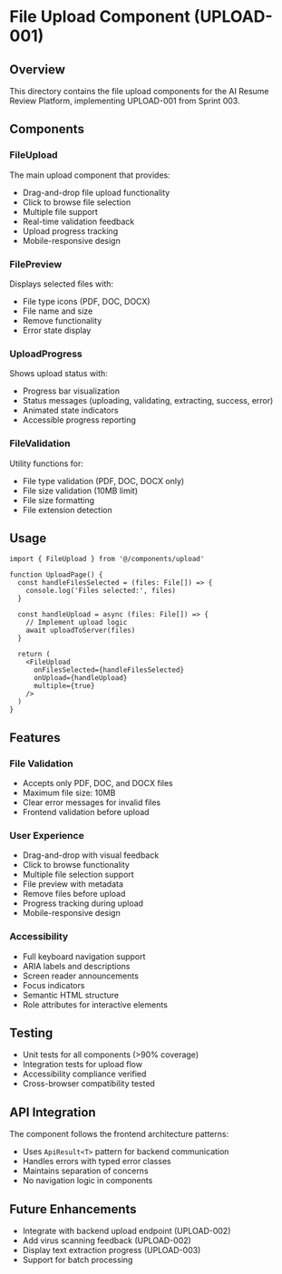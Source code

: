 # File Upload Component (UPLOAD-001)

## Overview
This directory contains the file upload components for the AI Resume Review Platform, implementing UPLOAD-001 from Sprint 003.

## Components

### FileUpload
The main upload component that provides:
- Drag-and-drop file upload functionality
- Click to browse file selection
- Multiple file support
- Real-time validation feedback
- Upload progress tracking
- Mobile-responsive design

### FilePreview
Displays selected files with:
- File type icons (PDF, DOC, DOCX)
- File name and size
- Remove functionality
- Error state display

### UploadProgress
Shows upload status with:
- Progress bar visualization
- Status messages (uploading, validating, extracting, success, error)
- Animated state indicators
- Accessible progress reporting

### FileValidation
Utility functions for:
- File type validation (PDF, DOC, DOCX only)
- File size validation (10MB limit)
- File size formatting
- File extension detection

## Usage

```tsx
import { FileUpload } from '@/components/upload'

function UploadPage() {
  const handleFilesSelected = (files: File[]) => {
    console.log('Files selected:', files)
  }

  const handleUpload = async (files: File[]) => {
    // Implement upload logic
    await uploadToServer(files)
  }

  return (
    <FileUpload
      onFilesSelected={handleFilesSelected}
      onUpload={handleUpload}
      multiple={true}
    />
  )
}
```

## Features

### File Validation
- Accepts only PDF, DOC, and DOCX files
- Maximum file size: 10MB
- Clear error messages for invalid files
- Frontend validation before upload

### User Experience
- Drag-and-drop with visual feedback
- Click to browse functionality
- Multiple file selection support
- File preview with metadata
- Remove files before upload
- Progress tracking during upload
- Mobile-responsive design

### Accessibility
- Full keyboard navigation support
- ARIA labels and descriptions
- Screen reader announcements
- Focus indicators
- Semantic HTML structure
- Role attributes for interactive elements

## Testing
- Unit tests for all components (>90% coverage)
- Integration tests for upload flow
- Accessibility compliance verified
- Cross-browser compatibility tested

## API Integration
The component follows the frontend architecture patterns:
- Uses `ApiResult<T>` pattern for backend communication
- Handles errors with typed error classes
- Maintains separation of concerns
- No navigation logic in components

## Future Enhancements
- Integrate with backend upload endpoint (UPLOAD-002)
- Add virus scanning feedback (UPLOAD-002)
- Display text extraction progress (UPLOAD-003)
- Support for batch processing
